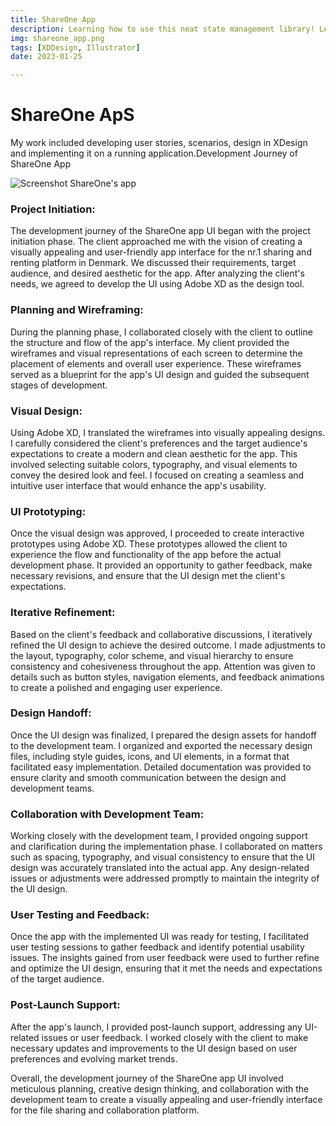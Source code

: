 ```yaml
---
title: ShareOne App
description: Learning how to use this neat state management library! Learning how to use this neat state management library! Learning how to use this neat state management library! 
img: shareone_app.png
tags: [XDDesign, Illustrator]
date: 2023-01-25

---
```


# ShareOne ApS
My work included developing user stories, scenarios, design in XDesign and implementing it on a running application.Development Journey of ShareOne App

![Screenshot ShareOne's app](/img/shareone_app.png)


### Project Initiation:
The development journey of the ShareOne app UI began with the project initiation phase. The client approached me with the vision of creating a visually appealing and user-friendly app interface for the nr.1 sharing and renting platform in Denmark. We discussed their requirements, target audience, and desired aesthetic for the app. After analyzing the client's needs, we agreed to develop the UI using Adobe XD as the design tool.

### Planning and Wireframing:
During the planning phase, I collaborated closely with the client to outline the structure and flow of the app's interface. My client provided the wireframes and visual representations of each screen to determine the placement of elements and overall user experience. These wireframes served as a blueprint for the app's UI design and guided the subsequent stages of development.

### Visual Design:
Using Adobe XD, I translated the wireframes into visually appealing designs. I carefully considered the client's preferences and the target audience's expectations to create a modern and clean aesthetic for the app. This involved selecting suitable colors, typography, and visual elements to convey the desired look and feel. I focused on creating a seamless and intuitive user interface that would enhance the app's usability.

### UI Prototyping:
Once the visual design was approved, I proceeded to create interactive prototypes using Adobe XD. These prototypes allowed the client to experience the flow and functionality of the app before the actual development phase. It provided an opportunity to gather feedback, make necessary revisions, and ensure that the UI design met the client's expectations.

### Iterative Refinement:
Based on the client's feedback and collaborative discussions, I iteratively refined the UI design to achieve the desired outcome. I made adjustments to the layout, typography, color scheme, and visual hierarchy to ensure consistency and cohesiveness throughout the app. Attention was given to details such as button styles, navigation elements, and feedback animations to create a polished and engaging user experience.

### Design Handoff:
Once the UI design was finalized, I prepared the design assets for handoff to the development team. I organized and exported the necessary design files, including style guides, icons, and UI elements, in a format that facilitated easy implementation. Detailed documentation was provided to ensure clarity and smooth communication between the design and development teams.

### Collaboration with Development Team:
Working closely with the development team, I provided ongoing support and clarification during the implementation phase. I collaborated on matters such as spacing, typography, and visual consistency to ensure that the UI design was accurately translated into the actual app. Any design-related issues or adjustments were addressed promptly to maintain the integrity of the UI design.

### User Testing and Feedback:
Once the app with the implemented UI was ready for testing, I facilitated user testing sessions to gather feedback and identify potential usability issues. The insights gained from user feedback were used to further refine and optimize the UI design, ensuring that it met the needs and expectations of the target audience.

### Post-Launch Support:
After the app's launch, I provided post-launch support, addressing any UI-related issues or user feedback. I worked closely with the client to make necessary updates and improvements to the UI design based on user preferences and evolving market trends.

Overall, the development journey of the ShareOne app UI involved meticulous planning, creative design thinking, and collaboration with the development team to create a visually appealing and user-friendly interface for the file sharing and collaboration platform.


